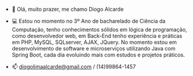 - 👋 Olá, muito prazer, me chamo Diogo Alcarde


- 💻 Estou no momento no 3º Ano de bacharelado de Ciência da Computação, tenho conhecimentos sólidos em lógica de programação, como desenvolvedor web, 
      em Back-End tenho experiência e práticas em PHP, MySQL, SQLserver, AJAX, JQuery.
      No momento estou em desenvolvimento de software e microserviços utilizando Java com Spring Boot, cada dia evoluindo mais com estudos e projetos práticos.
     
      
- 📫 diogolimaalcarde@gmail.com / (14)99864-1457

<!---
Alcarde1704/Alcarde1704 is a ✨ special ✨ repository because its `README.md` (this file) appears on your GitHub profile.
You can click the Preview link to take a look at your changes.
--->
